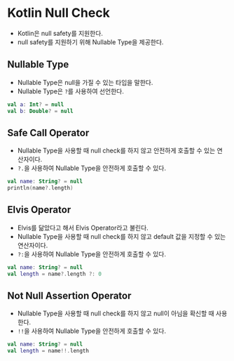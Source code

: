# Kotlin Null Check 
- Kotlin은 null safety를 지원한다.
- null safety를 지원하기 위해 Nullable Type을 제공한다.

## Nullable Type
- Nullable Type은 null을 가질 수 있는 타입을 말한다.
- Nullable Type은 `?`를 사용하여 선언한다.
```kotlin
val a: Int? = null
val b: Double? = null
```

## Safe Call Operator
- Nullable Type을 사용할 때 null check를 하지 않고 안전하게 호출할 수 있는 연산자이다.
- `?.`을 사용하여 Nullable Type을 안전하게 호출할 수 있다.
```kotlin
val name: String? = null
println(name?.length)
```

## Elvis Operator
- Elvis를 닮았다고 해서 Elvis Operator라고 불린다.
- Nullable Type을 사용할 때 null check를 하지 않고 default 값을 지정할 수 있는 연산자이다.
- `?:`을 사용하여 Nullable Type을 안전하게 호출할 수 있다.
```kotlin
val name: String? = null
val length = name?.length ?: 0
```

## Not Null Assertion Operator
- Nullable Type을 사용할 때 null check를 하지 않고 null이 아님을 확신할 때 사용한다.
- `!!`을 사용하여 Nullable Type을 안전하게 호출할 수 있다.
```kotlin
val name: String? = null
val length = name!!.length
```


